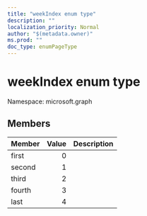 ```yaml
---
title: "weekIndex enum type"
description: ""
localization_priority: Normal
author: "$(metadata.owner)"
ms.prod: ""
doc_type: enumPageType
---
```


# weekIndex enum type

Namespace: microsoft.graph

## Members

| Member | Value | Description |
| :----- | ----: | :---------- |
| first  | 0     |             |
| second | 1     |             |
| third  | 2     |             |
| fourth | 3     |             |
| last   | 4     |             |
